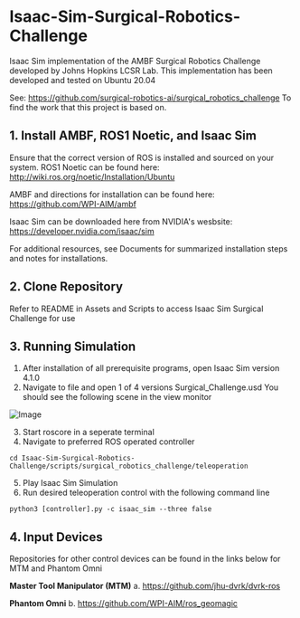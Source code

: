 # Isaac-Sim-Surgical-Robotics-Challenge
Isaac Sim implementation of the AMBF Surgical Robotics Challenge developed by Johns Hopkins LCSR Lab.
This implementation has been developed and tested on Ubuntu 20.04

See: https://github.com/surgical-robotics-ai/surgical_robotics_challenge
To find the work that this project is based on. 

## 1. Install AMBF, ROS1 Noetic, and Isaac Sim
Ensure that the correct version of ROS is installed and sourced on your system. ROS1 Noetic can be found here: 
http://wiki.ros.org/noetic/Installation/Ubuntu

AMBF and directions for installation can be found here: 
https://github.com/WPI-AIM/ambf

Isaac Sim can be downloaded here from NVIDIA's wesbsite: 
https://developer.nvidia.com/isaac/sim

For additional resources, see Documents for summarized installation steps and notes for installations.

## 2. Clone Repository
Refer to README in Assets and Scripts to access Isaac Sim Surgical Challenge for use

## 3. Running Simulation
1. After installation of all prerequisite programs, open Isaac Sim version 4.1.0
2. Navigate to file and open 1 of 4 versions Surgical_Challenge.usd
You should see the following scene in the view monitor

![Image](https://github.com/tkim104/Isaac-Sim-Surgical-Robotics-Challenge/blob/main/Media/viewport.png)

3. Start roscore in a seperate terminal
4. Navigate to preferred ROS operated controller

~~~
cd Isaac-Sim-Surgical-Robotics-Challenge/scripts/surgical_robotics_challenge/teleoperation
~~~

5. Play Isaac Sim Simulation
6. Run desired teleoperation control with the following command line

~~~
python3 [controller].py -c isaac_sim --three false
~~~

## 4. Input Devices
Repositories for other control devices can be found in the links below for MTM and Phantom Omni

**Master Tool Manipulator (MTM)**
a. https://github.com/jhu-dvrk/dvrk-ros

**Phantom Omni**
b. https://github.com/WPI-AIM/ros_geomagic

